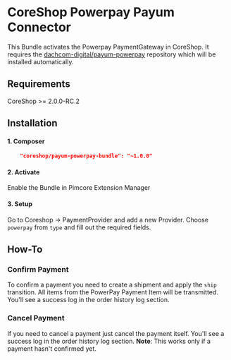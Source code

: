# CoreShop Powerpay Payum Connector
This Bundle activates the Powerpay PaymentGateway in CoreShop.
It requires the [dachcom-digital/payum-powerpay](https://github.com/dachcom-digital/payum-powerpay) repository which will be installed automatically.

## Requirements
CoreShop >= 2.0.0-RC.2

## Installation

#### 1. Composer

```json
    "coreshop/payum-powerpay-bundle": "~1.0.0"
```

#### 2. Activate
Enable the Bundle in Pimcore Extension Manager

#### 3. Setup
Go to Coreshop -> PaymentProvider and add a new Provider. Choose `powerpay` from `type` and fill out the required fields.

## How-To

### Confirm Payment
To confirm a payment you need to create a shipment and apply the `ship` transition.
All items from the PowerPay Payment Item will be transmitted.
You'll see a success log in the order history log section.

### Cancel Payment
If you need to cancel a payment just cancel the payment itself.
You'll see a success log in the order history log section.
**Note**: This works only if a payment hasn't confirmed yet.

